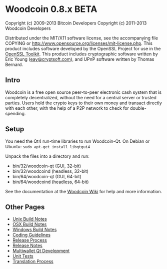 Woodcoin 0.8.x BETA
====================

Copyright (c) 2009-2013 Bitcoin Developers
Copyright (c) 2011-2013 Woodcoin Developers

Distributed under the MIT/X11 software license, see the accompanying
file COPYING or http://www.opensource.org/licenses/mit-license.php.
This product includes software developed by the OpenSSL Project for use in the [OpenSSL Toolkit](http://www.openssl.org/). This product includes
cryptographic software written by Eric Young ([eay@cryptsoft.com](mailto:eay@cryptsoft.com)), and UPnP software written by Thomas Bernard.


Intro
---------------------
Woodcoin is a free open source peer-to-peer electronic cash system that is
completely decentralized, without the need for a central server or trusted
parties.  Users hold the crypto keys to their own money and transact directly
with each other, with the help of a P2P network to check for double-spending.


Setup
---------------------
You need the Qt4 run-time libraries to run Woodcoin-Qt. On Debian or Ubuntu:
	`sudo apt-get install libqtgui4`

Unpack the files into a directory and run:

- bin/32/woodcoin-qt (GUI, 32-bit)
- bin/32/woodcoind (headless, 32-bit)
- bin/64/woodcoin-qt (GUI, 64-bit)
- bin/64/woodcoind (headless, 64-bit)

See the documentation at the [Woodcoin Wiki](http://woodcoin.info)
for help and more information.


Other Pages
---------------------
- [Unix Build Notes](build-unix.md)
- [OSX Build Notes](build-osx.md)
- [Windows Build Notes](build-msw.md)
- [Coding Guidelines](coding.md)
- [Release Process](release-process.md)
- [Release Notes](release-notes.md)
- [Multiwallet Qt Development](multiwallet-qt.md)
- [Unit Tests](unit-tests.md)
- [Translation Process](translation_process.md)
